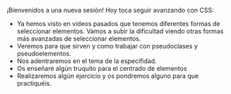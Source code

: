 ¡Bienvenidos a una nueva sesión! Hoy toca seguir avanzando con CSS:

- Ya hemos visto en videos pasados que tenemos diferentes formas de seleccionar elementos. Vamos a subir la dificultad viendo otras formas más avanzadas de seleccionar elementos.
- Veremos para que sirven y como trabajar con pseudoclases y pseudoelementos.
- Nos adentraremos en el tema de la especifidad.
- Os enseñaré algún truquito para el centrado de elementos
- Realizaremos algún ejercicio y os pondremos alguno para que practiquéis.